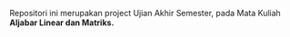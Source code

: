 Repositori ini merupakan project Ujian Akhir Semester, pada Mata Kuliah <b>Aljabar Linear dan Matriks<b>.